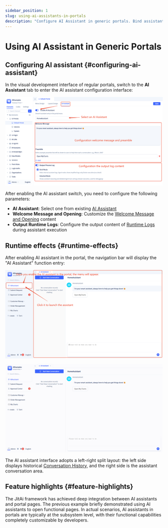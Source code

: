```yaml
---
sidebar_position: 1
slug: using-ai-assistants-in-portals
description: "Configure AI Assistant in generic portals. Bind assistants, customize welcome messages, and enable AI-powered portal features."
---
```


# Using AI Assistant in Generic Portals

## Configuring AI assistant {#configuring-ai-assistant}

In the visual development interface of regular portals, switch to the **AI Assistant** tab to enter the AI assistant configuration interface:

![Portals - Bind AI Assistant](./img/portal-assistant-config.png)

After enabling the AI assistant switch, you need to configure the following parameters:
- **AI Assistant**: Select one from existing [AI Assistant](../ai-assistant)
- **Welcome Message and Opening**: Customize the [Welcome Message and Opening](../ai-assistant/welcome-message-and-opening) content
- **Output Runtime Logs**: Configure the output content of [Runtime Logs](../ai-assistant/ai-assistant-input-output#message-output) during assistant execution

## Runtime effects {#runtime-effects}

After enabling AI assistant in the portal, the navigation bar will display the "AI Assistant" function entry:

![Portals - AI Assistant Menu](./img/portal-assistant-menu.png)

![Portals - AI Example](./img/portal-assistant-openmenu.gif)

The AI assistant interface adopts a left-right split layout: the left side displays historical [Conversation History](../ai-assistant/ai-conversation-history), and the right side is the assistant conversation area.

## Feature highlights {#feature-highlights}

The JitAi framework has achieved deep integration between AI assistants and portal pages. The previous example briefly demonstrated using AI assistants to open functional pages. In actual scenarios, AI assistants in portals are typically at the subsystem level, with their functional capabilities completely customizable by developers.